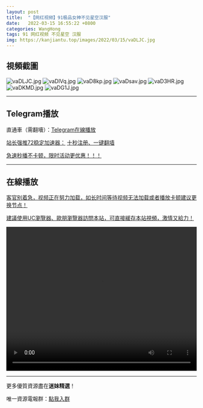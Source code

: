 ```yaml
---
layout: post
title:  "【网红视频】91极品女神不见星空汉服"
date:   2022-03-15 16:55:22 +0800
categories: WangHong
tags: 91 网红视频 不见星空 汉服
img: https://kanjiantu.top/images/2022/03/15/vaDLJC.jpg
---
```



## 視頻截圖

![vaDLJC.jpg](https://kanjiantu.top/images/2022/03/15/vaDLJC.jpg)
![vaDlVq.jpg](https://kanjiantu.top/images/2022/03/15/vaDlVq.jpg)
![vaD8kp.jpg](https://kanjiantu.top/images/2022/03/15/vaD8kp.jpg)
![vaDsav.jpg](https://kanjiantu.top/images/2022/03/15/vaDsav.jpg)
![vaD3HR.jpg](https://kanjiantu.top/images/2022/03/15/vaD3HR.jpg)
![vaDKMD.jpg](https://kanjiantu.top/images/2022/03/15/vaDKMD.jpg)
![vaDG1J.jpg](https://kanjiantu.top/images/2022/03/15/vaDG1J.jpg)

* * *
## Telegram播放

直通車（需翻墻）：[Telegram在線播放](https://t.me/mimeijingxuan/49)

<u>站长强推72稳定加速器：</u> [十秒注册、一键翻墙](https://www.mimei.blog/skip/vpn.html)


<u>急速秒播不卡顿，限时活动更优惠！！！</u>
* * *
## 在線播放
<u>客官别着急，视频正在努力加载，如长时间等待视频无法加载或者播放卡顿建议更换节点！</u>

<u>建議使用UC瀏覽器、歐朋瀏覽器訪問本站，可直接緩存本站視頻，激情又給力！</u>
<center><video src="https://cdn.publer.io/uploads/videos/6245406fdb279776cfbee8c6/4af4884d0e3129814a425cc7a1d2bfb3.mp4" width="100%" height="380px"  controls="controls"></video></center>

* * *
更多優質資源盡在**迷妹精選**！

唯一資源電報群：[點我入群](https://t.me/mimeijingxuan)


